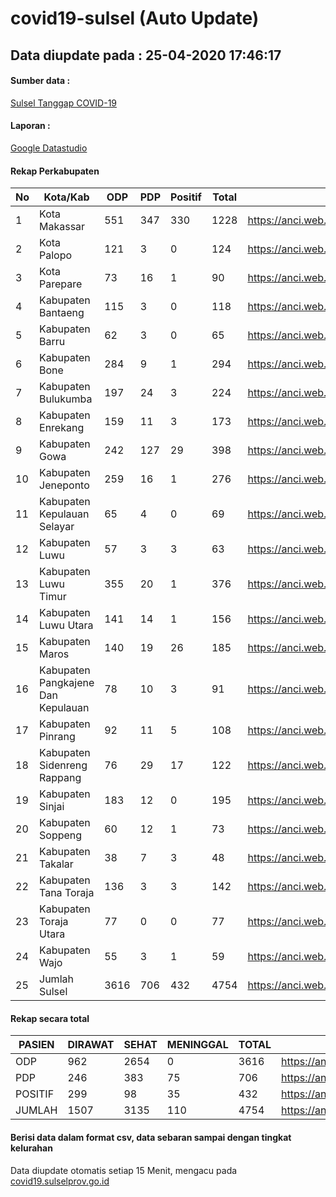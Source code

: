 
# covid19-sulsel (Auto Update)

## Data diupdate pada : 25-04-2020 17:46:17

#### Sumber data :
[Sulsel Tanggap COVID-19](https://covid19.sulselprov.go.id)

#### Laporan :
[Google Datastudio](https://datastudio.google.com/s/uzrboX-8kow)

#### Rekap Perkabupaten 
|No|Kota/Kab|ODP|PDP|Positif|Total|Link|
| --- | --- | --- | --- | --- | --- | --- |
|1|Kota Makassar|551|347|330|1228|https://anci.web.id/cor/kota_makassar|
|2|Kota Palopo|121|3|0|124|https://anci.web.id/cor/kota_palopo|
|3|Kota Parepare|73|16|1|90|https://anci.web.id/cor/kota_parepare|
|4|Kabupaten Bantaeng|115|3|0|118|https://anci.web.id/cor/kabupaten_bantaeng|
|5|Kabupaten Barru|62|3|0|65|https://anci.web.id/cor/kabupaten_barru|
|6|Kabupaten Bone|284|9|1|294|https://anci.web.id/cor/kabupaten_bone|
|7|Kabupaten Bulukumba|197|24|3|224|https://anci.web.id/cor/kabupaten_bulukumba|
|8|Kabupaten Enrekang|159|11|3|173|https://anci.web.id/cor/kabupaten_enrekang|
|9|Kabupaten Gowa|242|127|29|398|https://anci.web.id/cor/kabupaten_gowa|
|10|Kabupaten Jeneponto|259|16|1|276|https://anci.web.id/cor/kabupaten_jeneponto|
|11|Kabupaten Kepulauan Selayar|65|4|0|69|https://anci.web.id/cor/kabupaten_kepulauan_selayar|
|12|Kabupaten Luwu|57|3|3|63|https://anci.web.id/cor/kabupaten_luwu|
|13|Kabupaten Luwu Timur|355|20|1|376|https://anci.web.id/cor/kabupaten_luwu_timur|
|14|Kabupaten Luwu Utara|141|14|1|156|https://anci.web.id/cor/kabupaten_luwu_utara|
|15|Kabupaten Maros|140|19|26|185|https://anci.web.id/cor/kabupaten_maros|
|16|Kabupaten Pangkajene Dan Kepulauan|78|10|3|91|https://anci.web.id/cor/kabupaten_pangkajene_dan_kepulauan|
|17|Kabupaten Pinrang|92|11|5|108|https://anci.web.id/cor/kabupaten_pinrang|
|18|Kabupaten Sidenreng Rappang|76|29|17|122|https://anci.web.id/cor/kabupaten_sidenreng_rappang|
|19|Kabupaten Sinjai|183|12|0|195|https://anci.web.id/cor/kabupaten_sinjai|
|20|Kabupaten Soppeng|60|12|1|73|https://anci.web.id/cor/kabupaten_soppeng|
|21|Kabupaten Takalar|38|7|3|48|https://anci.web.id/cor/kabupaten_takalar|
|22|Kabupaten Tana Toraja|136|3|3|142|https://anci.web.id/cor/kabupaten_tana_toraja|
|23|Kabupaten Toraja Utara|77|0|0|77|https://anci.web.id/cor/kabupaten_toraja_utara|
|24|Kabupaten Wajo|55|3|1|59|https://anci.web.id/cor/kabupaten_wajo|
|25|Jumlah Sulsel|3616|706|432|4754|https://anci.web.id/cor/jumlah_sulsel|

#### Rekap secara total

| PASIEN | DIRAWAT | SEHAT | MENINGGAL | TOTAL | LINK |
| ---- | -------- | ---- | ---- |  ---- | ---- |
| ODP | 962 | 2654 | 0 | 3616 | https://anci.web.id/cor/odp_detail.html |
| PDP | 246 | 383 | 75 | 706 | https://anci.web.id/cor/pdp_detail.html |
| POSITIF | 299 | 98 | 35 | 432 | https://anci.web.id/cor/positif_detail.html |
| JUMLAH | 1507 | 3135 | 110 | 4754 | https://anci.web.id/cor/jumlah_sulsel/ |

 
#### Berisi data dalam format csv, data sebaran sampai dengan tingkat kelurahan

Data diupdate otomatis setiap 15 Menit, mengacu pada [covid19.sulselprov.go.id](https://covid19.sulselprov.go.id)

